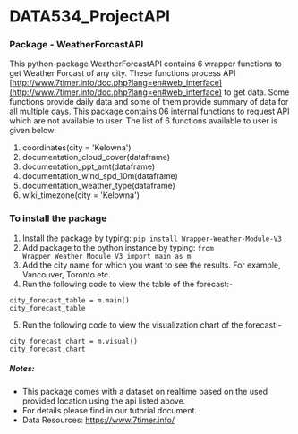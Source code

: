 # DATA534_ProjectAPI

### Package - WeatherForcastAPI

This python-package WeatherForcastAPI contains 6 wrapper functions to get Weather Forcast of any city. These functions process API [http://www.7timer.info/doc.php?lang=en#web_interface](http://www.7timer.info/doc.php?lang=en#web_interface) to get data. Some functions provide daily data and some of them provide summary of data for all multiple days. This package contains 06 internal functions to request API which are not available to user. The list of 6 functions available to user is given below:

1. coordinates(city = 'Kelowna')
2. documentation_cloud_cover(dataframe)
3. documentation_ppt_amt(dataframe)
4. documentation_wind_spd_10m(dataframe)
5. documentation_weather_type(dataframe)
6. wiki_timezone(city = 'Kelowna')

### To install the package 

1. Install the package by typing: `pip install Wrapper-Weather-Module-V3`
2. Add package to the python instance by typing: `from Wrapper_Weather_Module_V3 import main as m`
3. Add the city name for which you want to see the results. For example, Vancouver, Toronto etc.
4. Run the following code to view the table of the forecast:-
```
city_forecast_table = m.main()
city_forecast_table
```
5. Run the following code to view the visualization chart of the forecast:-
```
city_forecast_chart = m.visual()
city_forecast_chart
```

##### Notes: 

* This package comes with a dataset on realtime based on the used provided location using the api listed above. 
* For details please find in our tutorial document.
* Data Resources: https://www.7timer.info/
